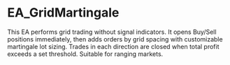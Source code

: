 # EA_GridMartingale
This EA performs grid trading without signal indicators. It opens Buy/Sell positions immediately, then adds orders by grid spacing with customizable martingale lot sizing. Trades in each direction are closed when total profit exceeds a set threshold. Suitable for ranging markets.
